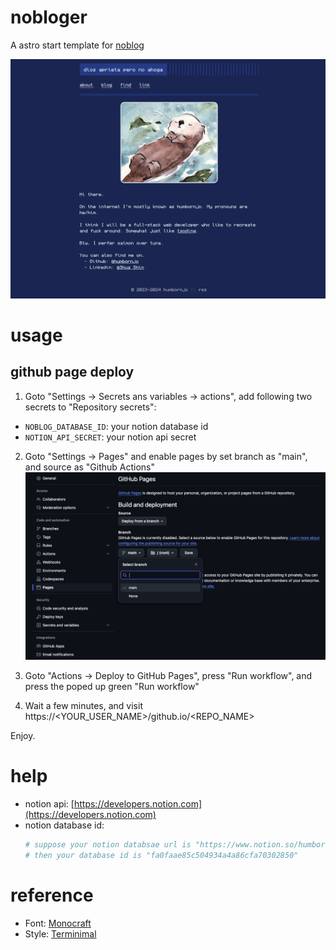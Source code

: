 # nobloger
A astro start template for [noblog](https://github.com/humbornjo/noblog) 

![screenshot.png](./asset/screenshot.png)

# usage

## github page deploy

1. Goto "Settings -> Secrets ans variables -> actions", add following two secrets to "Repository secrets":
  - `NOBLOG_DATABASE_ID`: your notion database id 
  - `NOTION_API_SECRET`: your notion api secret

2. Goto "Settings -> Pages" and enable pages by set branch as "main", and source as "Github Actions"
  ![](./asset/enable_page.png)

3. Goto "Actions -> Deploy to GitHub Pages", press "Run workflow", and press the poped up green "Run workflow" 

4. Wait a few minutes, and visit https://\<YOUR_USER_NAME\>/github.io/\<REPO_NAME\>

Enjoy.

# help

- notion api: [https://developers.notion.com](https://developers.notion.com) 
- notion database id: 
  ``` bash
  # suppose your notion databsae url is "https://www.notion.so/humbornjo/fa0faae85c504934a4a86cfa70302850?v=2abd1079ae134fbd8df2604765baa1df"
  # then your database id is "fa0faae85c504934a4a86cfa70302850"
  ```

# reference

- Font:  [Monocraft](https://github.com/IdreesInc/Monocraft)
- Style: [Terminimal](https://github.com/pawroman/zola-theme-terminimal/)
